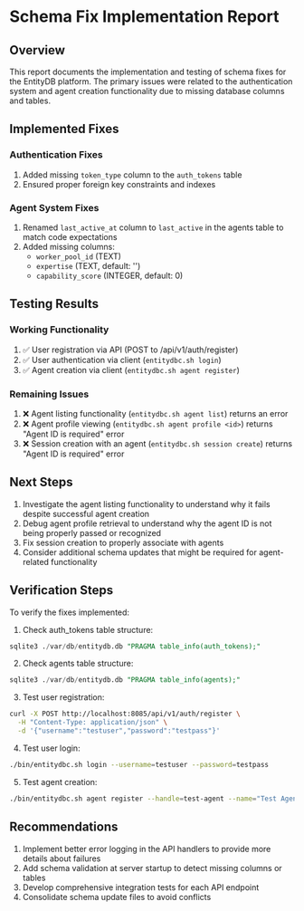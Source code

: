 # Schema Fix Implementation Report

## Overview
This report documents the implementation and testing of schema fixes for the EntityDB platform. The primary issues were related to the authentication system and agent creation functionality due to missing database columns and tables.

## Implemented Fixes

### Authentication Fixes
1. Added missing `token_type` column to the `auth_tokens` table
2. Ensured proper foreign key constraints and indexes

### Agent System Fixes
1. Renamed `last_active_at` column to `last_active` in the agents table to match code expectations
2. Added missing columns:
   - `worker_pool_id` (TEXT)
   - `expertise` (TEXT, default: '')
   - `capability_score` (INTEGER, default: 0)

## Testing Results

### Working Functionality
1. ✅ User registration via API (POST to /api/v1/auth/register)
2. ✅ User authentication via client (`entitydbc.sh login`)
3. ✅ Agent creation via client (`entitydbc.sh agent register`)

### Remaining Issues
1. ❌ Agent listing functionality (`entitydbc.sh agent list`) returns an error
2. ❌ Agent profile viewing (`entitydbc.sh agent profile <id>`) returns "Agent ID is required" error
3. ❌ Session creation with an agent (`entitydbc.sh session create`) returns "Agent ID is required" error

## Next Steps
1. Investigate the agent listing functionality to understand why it fails despite successful agent creation
2. Debug agent profile retrieval to understand why the agent ID is not being properly passed or recognized
3. Fix session creation to properly associate with agents
4. Consider additional schema updates that might be required for agent-related functionality

## Verification Steps
To verify the fixes implemented:

1. Check auth_tokens table structure:
```sql
sqlite3 ./var/db/entitydb.db "PRAGMA table_info(auth_tokens);"
```

2. Check agents table structure:
```sql
sqlite3 ./var/db/entitydb.db "PRAGMA table_info(agents);"
```

3. Test user registration:
```bash
curl -X POST http://localhost:8085/api/v1/auth/register \
  -H "Content-Type: application/json" \
  -d '{"username":"testuser","password":"testpass"}'
```

4. Test user login:
```bash
./bin/entitydbc.sh login --username=testuser --password=testpass
```

5. Test agent creation:
```bash
./bin/entitydbc.sh agent register --handle=test-agent --name="Test Agent" --specialization="Testing"
```

## Recommendations
1. Implement better error logging in the API handlers to provide more details about failures
2. Add schema validation at server startup to detect missing columns or tables
3. Develop comprehensive integration tests for each API endpoint
4. Consolidate schema update files to avoid conflicts